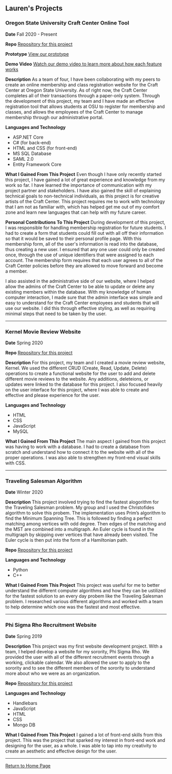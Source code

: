 ## Lauren's Projects


### Oregon State University Craft Center Online Tool

**Date**
Fall 2020 - Present

**Repo**
[Repository for this project](https://dev.azure.com/munafh/_git/CS461-Crafters)

**Prototype**
[View our prototype](https://www.figma.com/file/u7LsY06nrcdUraEuHpPQDH/OSU-Craft-Center-Prototypes?node-id=74%3A169)

**Demo Video**
[Watch our demo video to learn more about how each feature works](https://media.oregonstate.edu/media/t/1_7kd65oxz)

**Description** 
As a team of four, I have been collaborating with my peers to create an online membership and class registration website for the Craft Center at Oregon State University. As of right now, the Craft Center completes all of their transactions through a paper-only system. Through the development of this project, my team and I have made an effective registration tool that allows students at OSU to register for membership and classes, and allows the employees of the Craft Center to manage membership through our administrative portal.  

**Languages and Technology**
- ASP.NET Core
- C# (for back-end)
- HTML and CSS (for front-end)
- MS SQL Database 
- SAML 2.0
- Entity Framework Core

**What I Gained From This Project**
Even though I have only recently started this project, I have gained a lot of great experience and knowledge from my work so far. I have learned the importance of communication with my project partner and stakeholders. I have also gained the skill of explaining technical goals to non-technical individuals, as this project is for creative artists of the Craft Center. This project requires me to work with technology that I am not as familiar with, which has helped get me out of my comfort zone and learn new languages that can help with my future career. 

**Personal Contributions To This Project**
During development of this project, I was responsible for handling membership registration for future students. I had to create a form that students could fill out with all off their information so that it would be saved to their personal profile page. With this membership form, all of the user's information is read into the database, thus creating a new user. I ensured that any one user could only be created once, through the use of unique identifiers that were assigned to each account. The membership form requires that each user agrees to all of the Craft Center policies before they are allowed to move forward and become a member. 

I also assisted in the administrative side of our website, where I helped allow the admins of the Craft Center to be able to update or delete any existing members within the database. With my knowledge of human computer interaction, I made sure that the admin interface was simple and easy to understand for the Craft Center employees and students that will use our website. I did this through effective styling, as well as requiring minimal steps that need to be taken by the user. 

____________________________________________________________________________________________________________________________________________________________________

### Kernel Movie Review Website

**Date**
Spring 2020

**Repo**
[Repository for this project](https://github.com/laurengalle/Movie-Website)

**Description** 
For this project, my team and I created a movie review website, Kernel. We used the different CRUD (Create, Read, Update, Delete) operations to create a functional website for the user to add and delete different movie reviews to the website. Any additions, deleteions, or updates were linked to the database for this project. I also focused heavily on the user interface for this project, where I was able to create and effective and please experience for the user.  

**Languages and Technology**
- HTML
- CSS
- JavaScript
- MySQL

**What I Gained From This Project**
The main aspect I gained from this project was having to work with a database. I had to create a database from scratch and understand how to connect it to the website with all of the proper operations. I was also able to strengthen my front-end visual skills with CSS. 

____________________________________________________________________________________________________________________________________________________________________

### Traveling Salesman Algorithm 

**Date**
Winter 2020

**Description** 
This project involved trying to find the fastest alogorithm for the Traveling Salesman problem. My group and I used the Christofides algorithm to solve this probem. The implementation uses Prim’s algorithm to find the Minimum Spanning Tree. This is followed by finding a perfect matching among vertices with odd degree. Then edges of the matching and the MST are combined into a multigraph. An Euler cycle is found in the multigraph by skipping over vertices that have already been visited. The Euler cycle is then put into the form of a Hamiltonian path.

**Repo**
[Repository for this project](https://github.com/CS325-Group7/Final-Project)

**Languages and Technology**
- Python
- C++

**What I Gained From This Project**
This project was useful for me to better understand the different computer algorithms and how they can be ustilized for the fastest solution to an every day probem like the Traveling Salesman problem. I researched various different algorithms and worked with a team to help determine which one was the fastest and most effective. 

____________________________________________________________________________________________________________________________________________________________________

### Phi Sigma Rho Recruitment Website 

**Date**
Spring 2019

**Description** 
This project was my first website development project. With a team, I helped develop a website for my sorority, Phi Sigma Rho. We provided the user with all of the different recruitment events through a working, clickable calendar. We also allowed the user to apply to the sorority and to see the different members of the sorority to understand more about who we were as an organization. 

**Repo**
[Repository for this project](https://github.com/laurengalle/final-project-cs290-final-project-group-23)

**Languages and Technology**
- Handlebars
- JavaScript
- HTML
- CSS
- Mongo DB

**What I Gained From This Project**
I gained a lot of front-end skills from this project. This was the project that sparked my interest in front-end work and designing for the user, as a whole. I was able to tap into my creativity to create an aesthetic and effective design for the user. 

____________________________________________________________________________________________________________________________________________________________________

[Return to Home Page](./README.md)



